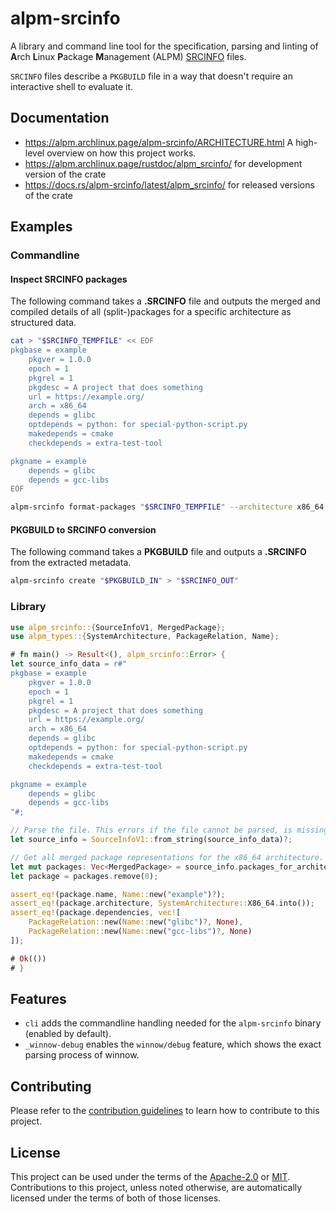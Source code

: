 # alpm-srcinfo

A library and command line tool for the specification, parsing and linting of **A**rch **L**inux **P**ackage **M**anagement (ALPM) [SRCINFO] files.

`SRCINFO` files describe a `PKGBUILD` file in a way that doesn't require an interactive shell to evaluate it.

## Documentation

- <https://alpm.archlinux.page/alpm-srcinfo/ARCHITECTURE.html> A high-level overview on how this project works.
- <https://alpm.archlinux.page/rustdoc/alpm_srcinfo/> for development version of the crate
- <https://docs.rs/alpm-srcinfo/latest/alpm_srcinfo/> for released versions of the crate

## Examples

### Commandline

#### Inspect SRCINFO packages

<!--
```bash
# Create a temporary directory for testing.
test_tmpdir="$(mktemp --directory --suffix '.')"
# Get a random temporary file location in the created temporary directory.
SRCINFO_TEMPFILE="$(mktemp --tmpdir="$test_tmpdir" --suffix '-SRCINFO' --dry-run)"
SRCINFO_OUTPUT="$(mktemp --tmpdir="$test_tmpdir" --suffix '-SRCINFO' --dry-run)"
export SRCINFO_TEMPFILE
export SRCINFO_OUTPUT
```
-->

The following command takes a **.SRCINFO** file and outputs the merged and compiled details of all (split-)packages for a specific architecture as structured data.

```bash
cat > "$SRCINFO_TEMPFILE" << EOF
pkgbase = example
    pkgver = 1.0.0
    epoch = 1
    pkgrel = 1
    pkgdesc = A project that does something
    url = https://example.org/
    arch = x86_64
    depends = glibc
    optdepends = python: for special-python-script.py
    makedepends = cmake
    checkdepends = extra-test-tool

pkgname = example
    depends = glibc
    depends = gcc-libs
EOF

alpm-srcinfo format-packages "$SRCINFO_TEMPFILE" --architecture x86_64 --pretty > "$SRCINFO_OUTPUT"
```

<!--

Asserts that the generated JSON output is correct:

```bash
# Get a tempfile

cat > "$SRCINFO_OUTPUT.expected" <<EOF
[
  {
    "name": "example",
    "description": "A project that does something",
    "url": "https://example.org/",
    "licenses": [],
    "architecture": "x86_64",
    "changelog": null,
    "install": null,
    "groups": [],
    "options": [],
    "backups": [],
    "version": {
      "pkgver": "1.0.0",
      "pkgrel": {
        "major": 1,
        "minor": null
      },
      "epoch": 1
    },
    "pgp_fingerprints": [],
    "dependencies": [
      {
        "name": "glibc",
        "version_requirement": null
      },
      {
        "name": "gcc-libs",
        "version_requirement": null
      }
    ],
    "optional_dependencies": [
      {
        "package_relation": {
          "name": "python",
          "version_requirement": null
        },
        "description": "for special-python-script.py"
      }
    ],
    "provides": [],
    "conflicts": [],
    "replaces": [],
    "check_dependencies": [
      {
        "name": "extra-test-tool",
        "version_requirement": null
      }
    ],
    "make_dependencies": [
      {
        "name": "cmake",
        "version_requirement": null
      }
    ],
    "sources": [],
    "no_extracts": []
  }
]
EOF

diff --ignore-trailing-space "$SRCINFO_OUTPUT" "$SRCINFO_OUTPUT.expected"
```
-->

#### PKGBUILD to SRCINFO conversion

<!--
```bash
# Create a temporary directory for testing.
test_tmpdir="$(mktemp --directory --suffix '.')"

# Get a random temporary file location in the created temporary directory.
PKGBUILD_IN="$test_tmpdir/PKGBUILD"
SRCINFO_OUT="$test_tmpdir/SRCINFO"
export PKGBUILD_IN
export SRCINFO_OUT

cp tests/unit_test_files/normal.pkgbuild "$PKGBUILD_IN"
```
-->

The following command takes a **PKGBUILD** file and outputs a **.SRCINFO** from the extracted metadata.

```bash
alpm-srcinfo create "$PKGBUILD_IN" > "$SRCINFO_OUT"
```

<!--
Make sure the generated SRCINFO file is as expected.
```bash
cat > "$SRCINFO_OUT.expected" <<EOF
pkgbase = example
	pkgdesc = A example with all pkgbase properties set.
	pkgver = 0.1.0
	pkgrel = 1
	epoch = 1
	url = https://archlinux.org/
	install = install.sh
	changelog = changelog
	arch = x86_64
	arch = aarch64
	groups = group
	groups = group_2
	license = MIT
	depends = default_dep
	optdepends = default_optdep
	provides = default_provides
	conflicts = default_conflict
	replaces = default_replaces
	options = !lto
	backup = etc/pacman.conf
	provides_x86_64 = arch_default_provides
	conflicts_x86_64 = arch_default_conflict
	depends_x86_64 = arch_default_dep
	replaces_x86_64 = arch_default_replaces
	optdepends_x86_64 = arch_default_optdep

pkgname = example
EOF

diff --ignore-trailing-space "$SRCINFO_OUT" "$SRCINFO_OUT.expected"
```
-->

### Library

```rust
use alpm_srcinfo::{SourceInfoV1, MergedPackage};
use alpm_types::{SystemArchitecture, PackageRelation, Name};

# fn main() -> Result<(), alpm_srcinfo::Error> {
let source_info_data = r#"
pkgbase = example
    pkgver = 1.0.0
    epoch = 1
    pkgrel = 1
    pkgdesc = A project that does something
    url = https://example.org/
    arch = x86_64
    depends = glibc
    optdepends = python: for special-python-script.py
    makedepends = cmake
    checkdepends = extra-test-tool

pkgname = example
    depends = glibc
    depends = gcc-libs
"#;

// Parse the file. This errors if the file cannot be parsed, is missing data or contains invalid data.
let source_info = SourceInfoV1::from_string(source_info_data)?;

// Get all merged package representations for the x86_64 architecture.
let mut packages: Vec<MergedPackage> = source_info.packages_for_architecture(SystemArchitecture::X86_64).collect();
let package = packages.remove(0);

assert_eq!(package.name, Name::new("example")?);
assert_eq!(package.architecture, SystemArchitecture::X86_64.into());
assert_eq!(package.dependencies, vec![
    PackageRelation::new(Name::new("glibc")?, None),
    PackageRelation::new(Name::new("gcc-libs")?, None)
]);

# Ok(())
# }
```

## Features

- `cli` adds the commandline handling needed for the `alpm-srcinfo` binary (enabled by default).
- `_winnow-debug` enables the `winnow/debug` feature, which shows the exact parsing process of winnow.

## Contributing

Please refer to the [contribution guidelines] to learn how to contribute to this project.

## License

This project can be used under the terms of the [Apache-2.0] or [MIT].
Contributions to this project, unless noted otherwise, are automatically licensed under the terms of both of those licenses.

[contribution guidelines]: ../CONTRIBUTING.md
[Apache-2.0]: ../LICENSES/Apache-2.0.txt
[MIT]: ../LICENSES/MIT.txt
[SRCINFO]: https://alpm.archlinux.page/specifications/SRCINFO.5.html
